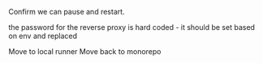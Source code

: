 Confirm we can pause and restart.

the password for the reverse proxy is hard coded - it should be set based on env and replaced

Move to local runner
Move back to monorepo